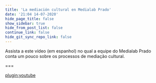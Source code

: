 ```yaml
---
title: 'La mediación cultural en Medialab Prado'
date: '21:04 14-07-2020'
hide_page_title: false
show_sidebar: true
hide_from_post_list: false
continue_link: false
hide_git_sync_repo_link: false
---
```


Assista a este vídeo (em espanhol) no qual a equipe do Medialab Prado conta um pouco sobre os processos de mediação cultural.

===

[plugin:youtube](https://www.youtube.com/watch?v=sprdd6NZqPU)

